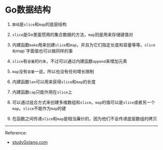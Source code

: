 # Go数据结构

1. `数组`是`slice`和`map`的底层结构

2. `slice`是Go里面惯用的集合数据的方法，`map`则是用来存储键值对

3. 内建函数`make`用来创建`slice`和`map`，并且为它们指定长度和容量等等。`slice和`map`字面值也可以做同样的事

4. `slice`有`容量`的`约束`，不过可以通过内建函数`append`来增加元素

5. `map`没有`容量`一说，所以也没有任何增长限制

6. 内建函数`len`可以用来获得`slice`和`map`的长度

7. 内建函数`cap`只能作用在`slice`上

8. 可以通过组合方式来创建多维数组和`slice`。`map`的值可以是`slice`或者另一个`map`。`slice`不能作为`map`的键

9. 在函数之间传递`slice`和`map`是相当廉价的，因为他们不会传递底层数组的拷贝

___
Reference:
* [studyGolang.com](http://studygolang.com/articles/2335)
